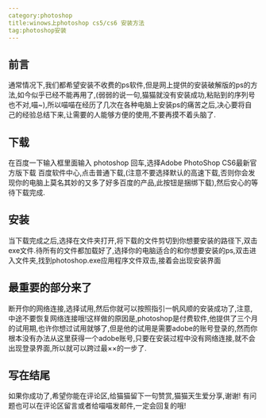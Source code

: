 ```yaml
---
category:photoshop
title:winows上photoshop cs5/cs6 安装方法
tag:photoshop安装
---
```


## 前言
通常情况下,我们都希望安装不收费的ps软件,但是网上提供的安装破解版的ps的方法,如今似乎已经不能再用了,(弱弱的说一句,猫猫就没有安装成功,粘贴到的序列号也不对,喵~),所以喵喵在经历了几次在各种电脑上安装ps的痛苦之后,决心要将自己的经验总结下来,让需要的人能够方便的使用,不要再摸不着头脑了.
## 下载
在百度一下输入框里面输入 photoshop 回车,选择Adobe PhotoShop CS6最新官方版下载 百度软件中心,点击普通下载,(注意不要选择默认的高速下载,否则你会发现你的电脑上莫名其妙的又多了好多百度的产品,此按钮是捆绑下载),然后安心的等待下载完成.
## 安装
当下载完成之后,选择在文件夹打开,将下载的文件剪切到你想要安装的路径下,双击exe文件.待所有的文件都加载好了,选择你的电脑适合的和你想要安装的ps,双击进入文件夹,找到photoshop.exe应用程序文件双击,接着会出现安装界面
## 最重要的部分来了
断开你的网络连接,选择试用,然后你就可以按照指引一帆风顺的安装成功了,注意,中途不要恢复网络连接哦!这样做的原因是,photoshop是付费软件,他提供了三个月的试用期,也许你想过试用就够了,但是他的试用是需要adobe的账号登录的,然而你根本没有办法从这里获得一个adobe账号,只要在安装过程中没有网络连接,就不会出现登录界面,所以就可以跨过最××的一步了.
## 写在结尾
如果你成功了,希望你能在评论区,给猫猫留下一句赞赏,猫猫天生爱分享,谢谢!
有问题也可以在评论区留言或者给喵喵发邮件,一定会回复的哦!

